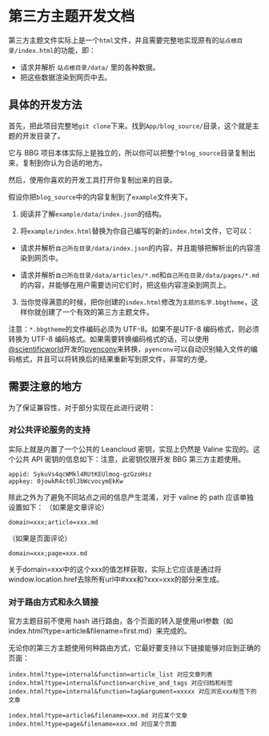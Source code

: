 # 第三方主题开发文档

第三方主题文件实际上是一个```html```文件，并且需要完整地实现原有的```站点根目录/index.html```的功能，即：

* 请求并解析 ```站点根目录/data/``` 里的各种数据。
* 把这些数据渲染到网页中去。

## 具体的开发方法

首先，把此项目完整地```git clone```下来。找到```App/blog_source/```目录，这个就是主题的开发目录了。

它与 BBG 项目本体实际上是独立的，所以你可以把整个```blog_source```目录复制出来，复制到你认为合适的地方。

然后，使用你喜欢的开发工具打开你复制出来的目录。

假设你把```blog_source```中的内容复制到了```example```文件夹下。

1. 阅读并了解```example/data/index.json```的结构。

2. 将```example/index.html```替换为你自己编写的新的```index.html```文件，它可以：

* 请求并解析```自己所在目录/data/index.json```的内容，并且能够把解析出的内容渲染到网页中。

* 请求并解析```自己所在目录/data/articles/*.md```和```自己所在目录/data/pages/*.md```的内容，并能够在用户需要访问它们时，把这些内容渲染到网页上。

3. 当你觉得满意的时候，把你创建的```index.html```修改为```主题的名字.bbgtheme```，这样你就创建了一个有效的第三方主题文件。

注意：```*.bbgtheme```的文件编码必须为 UTF-8。如果不是UTF-8 编码格式，则必须转换为 UTF-8 编码格式。如果需要转换编码格式的话，可以使用[@scientificworld](https://gitee.com/scientificworld)开发的[pyenconv](https://gitee.com/scientificworld/pyenconv)来转换，```pyenconv```可以自动识别输入文件的编码格式，并且可以将转换后的结果重新写到原文件，非常的方便。

## 需要注意的地方

为了保证兼容性，对于部分实现在此进行说明：

### 对公共评论服务的支持

实际上就是内置了一个公共的 Leancloud 密钥，实现上仍然是 Valine 实现的。这个公共 API 密钥的信息如下：注意，此密钥仅限开发 BBG 第三方主题使用。

```
appid: SykuVs4qcWMkl4RUtKEUlmog-gzGzoHsz
appkey: 0jowkR4ct0lJbWcvocymEkKw
```

除此之外为了避免不同站点之间的信息产生混淆，对于 valine 的 path 应该单独设置如下：
（如果是文章评论）
```
domain=xxx;article=xxx.md
```
（如果是页面评论）
```
domain=xxx;page=xxx.md
```

关于domain=xxx中的这个xxx的值怎样获取，实际上它应该是通过将window.location.href去除所有url中#xxx和?xxx=xxx的部分来生成。

### 对于路由方式和永久链接

官方主题目前不使用 hash 进行路由，各个页面的转入是使用url参数（如index.html?type=article&filename=first.md）来完成的。

无论你的第三方主题使用何种路由方式，它最好要支持以下链接能够对应到正确的页面：

```
index.html?type=internal&function=article_list 对应文章列表
index.html?type=internal&function=archive_and_tags 对应归档和标签
index.html?type=internal&function=tag&argument=xxxxx 对应浏览xxx标签下的文章

index.html?type=article&filename=xxx.md 对应某个文章
index.html?type=page&filename=xxx.md 对应某个页面

```